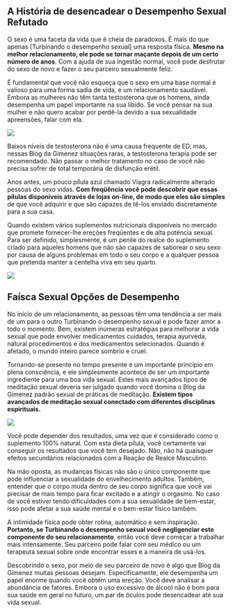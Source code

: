 ## A História de desencadear o Desempenho Sexual Refutado

O sexo é uma faceta da vida que é cheia de paradoxos. É mais do que apenas [Turbinando o desempenho sexual] uma resposta física. **Mesmo na melhor relacionamento, ele pode se tornar maçante depois de um certo número de anos**. Com a ajuda de sua ingestão normal, você pode desfrutar do sexo de novo e fazer o seu parceiro sexualmente feliz.

É fundamental que você não esqueça que o sexo em uma base normal é valioso para uma forma sadia de vida, e um relacionamento saudável. Embora as mulheres não têm tanta testosterona que os homens, ainda desempenha um papel importante na sua libido. Se você pensar na sua mulher e não quero acabar por perdê-la devido a sua sexualidade apreensões, falar com ela.

![](https://i.ytimg.com/vi/E6XNwNMhLxI/maxresdefault.jpg)

Baixos níveis de testosterona não é uma causa frequente de ED, mas, nessas Blog da Gimenez situações raras, a testosterona terapia pode ser recomendado. Não passar o melhor tratamento no caso de você não precisa sofrer de total temporária de disfunção erétil.

Anos antes, um pouco pílula azul chamado Viagra radicalmente alterado pessoas do sexo vidas. **Com freqüência você pode descobrir que essas pílulas disponíveis através de lojas on-line, de modo que eles são simples** de que você adquirir e que são capazes de tê-los enviado discretamente para a sua casa.

Quando existem vários suplementos nutricionais disponíveis no mercado que promete fornecer-lhe ereções freqüentes e de alta potência sexual. Para ser definido, simplesmente, é um penile do realce do suplemento criado para aqueles homens que não são capazes de saborear o seu sexo por causa de alguns problemas em todo o seu corpo e a qualquer pessoa que pretenda manter a centelha viva em seu quarto.

![](https://i.ytimg.com/vi/U4QD4dle1nc/maxresdefault.jpg)

## Faísca Sexual Opções de Desempenho

No início de um relacionamento, as pessoas têm uma tendência a ser mais de um para o outro Turbinando o desempenho sexual e pode fazer amor a todo o momento. Bem, existem inúmeras estratégias para melhorar a vida sexual que pode envolver medicamentos cuidados, terapia ayurveda, natural procedimentos e dos medicamentos selecionados. Quando é afetado, o mundo inteiro parece sombrio e cruel.

Tornando-se presente no tempo presente é um importante princípio em plena consciência, e ele simplesmente acontece de ser um importante ingrediente para uma boa vida sexual. Estes mais avançados tipos de meditação sexual deveria ser julgado quando você domina o Blog da Gimenez padrão sexual de práticas de meditação. **Existem tipos avançados de meditação sexual conectado com diferentes disciplinas espirituais.**

![](http://cursoturbinandoodesempenhosexual.net/wp-content/uploads/2016/01/Livro-turbinando-o-desempenho-sexual.jpg)

Você pode depender dos resultados, uma vez que é considerado como o suplemento 100% natural. Com esta dieta pílula, você certamente vai conseguir os resultados que você tem desejado. Não, não há quaisquer efeitos secundários relacionados com a Reação de Realce Masculino.

Na mão oposta, as mudanças físicas não são o único componente que pode influenciar a sexualidade do envelhecimento adultos. Também, entender que o corpo muda dentro de seu corpo significa que você vai precisar de mais tempo para ficar excitado e a atingir o orgasmo. No caso de você estiver tendo dificuldades com a sua sexualidade de bem-estar, isso pode afetar a sua saúde mental e o bem-estar físico também.

A intimidade física pode obter rotina, automático e sem inspiração. **Portanto, se Turbinando o desempenho sexual você negligenciar este componente do seu relacionamento**, então você deve começar a trabalhar mais intensamente. Seu parceiro pode falar com seu médico ou um terapeuta sexual sobre onde encontrar esses e a maneira de usá-los.

Descobrindo o sexo, por meio de seu parceiro de novo é algo que Blog da Gimenez muitas pessoas desejam. Especificamente, ele desempenha um papel enorme quando você obtém uma ereção. Você deve analisar a abundância de fatores. Embora o uso excessivo de álcool não é bom para sua saúde em geral no futuro, um par de óculos pode desencadear até sua vida sexual.
